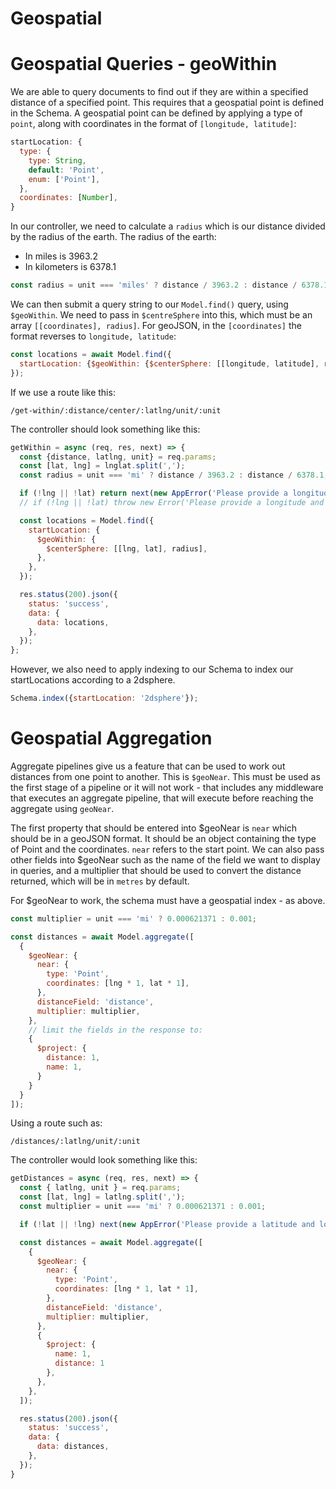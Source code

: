 # Geospatial

# Geospatial Queries - geoWithin

We are able to query documents to find out if they are within a specified distance of a specified point. This requires that a geospatial point is defined in the Schema. A geospatial point can be defined by applying a type of `point`, along with coordinates in the format of `[longitude, latitude]`:

```js
startLocation: {
  type: {
    type: String,
    default: 'Point',
    enum: ['Point'],
  },
  coordinates: [Number],
}
```

In our controller, we need to calculate a `radius` which is our distance divided by the radius of the earth. The radius of the earth:

- In miles is 3963.2
- In kilometers is 6378.1

```js
const radius = unit === 'miles' ? distance / 3963.2 : distance / 6378.1;
```

We can then submit a query string to our `Model.find()` query, using `$geoWithin`. We need to pass in `$centreSphere` into this, which must be an array `[[coordinates], radius]`. For geoJSON, in the `[coordinates]` the format reverses to `longitude, latitude`:

```js
const locations = await Model.find({
  startLocation: {$geoWithin: {$centerSphere: [[longitude, latitude], radius]}},
});
```

If we use a route like this:

```
/get-within/:distance/center/:latlng/unit/:unit
```

The controller should look something like this:

```js
getWithin = async (req, res, next) => {
  const {distance, latlng, unit} = req.params;
  const [lat, lng] = lnglat.split(',');
  const radius = unit === 'mi' ? distance / 3963.2 : distance / 6378.1;

  if (!lng || !lat) return next(new AppError('Please provide a longitude and latitude', 400));
  // if (!lng || !lat) throw new Error('Please provide a longitude and latitude');

  const locations = Model.find({
    startLocation: {
      $geoWithin: {
        $centerSphere: [[lng, lat], radius],
      },
    },
  });

  res.status(200).json({
    status: 'success',
    data: {
      data: locations,
    },
  });
};
```

However, we also need to apply indexing to our Schema to index our startLocations according to a 2dsphere.

```js
Schema.index({startLocation: '2dsphere'});
```

# Geospatial Aggregation

Aggregate pipelines give us a feature that can be used to work out distances from one point to another. This is `$geoNear`. This must be used as the first stage of a pipeline or it will not work - that includes any middleware that executes an aggregate pipeline, that will execute before reaching the aggregate using `geoNear`.

The first property that should be entered into $geoNear is `near` which should be in a geoJSON format. It should be an object containing the type of Point and the coordinates. `near` refers to the start point. We can also pass other fields into $geoNear such as the name of the field we want to display in queries, and a multiplier that should be used to convert the distance returned, which will be in `metres` by default.

For $geoNear to work, the schema must have a geospatial index - as above.

```js
const multiplier = unit === 'mi' ? 0.000621371 : 0.001;

const distances = await Model.aggregate([
  {
    $geoNear: {
      near: {
        type: 'Point',
        coordinates: [lng * 1, lat * 1],
      },
      distanceField: 'distance',
      multiplier: multiplier,
    },
    // limit the fields in the response to:
    {
      $project: {
        distance: 1,
        name: 1,
      }
    }
  }
]);
```

Using a route such as:

```
/distances/:latlng/unit/:unit
```

The controller would look something like this:

```js
getDistances = async (req, res, next) => {
  const { latlng, unit } = req.params;
  const [lat, lng] = latlng.split(',');
  const multiplier = unit === 'mi' ? 0.000621371 : 0.001;

  if (!lat || !lng) next(new AppError('Please provide a latitude and longitude in the format lat,lng', 400));

  const distances = await Model.aggregate([
    {
      $geoNear: {
        near: {
          type: 'Point',
          coordinates: [lng * 1, lat * 1],
        },
        distanceField: 'distance',
        multiplier: multiplier,
      },
      {
        $project: {
          name: 1,
          distance: 1
        },
      },
    },
  ]);

  res.status(200).json({
    status: 'success',
    data: {
      data: distances,
    },
  });
}
```
